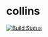 # collins
[![Build Status](https://travis-ci.org/mikemimik/collins.svg?branch=dev-replify)](https://travis-ci.org/mikemimik/collins)